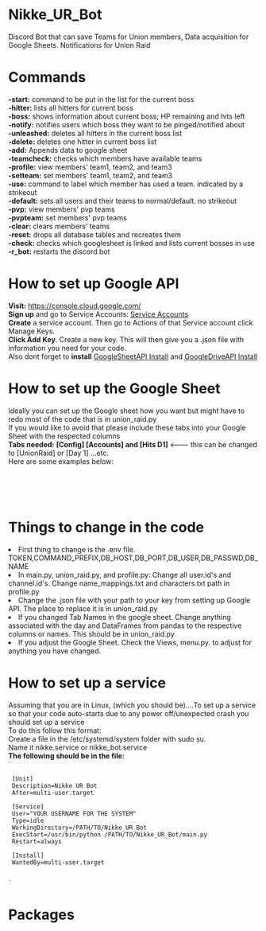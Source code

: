 # Nikke_UR_Bot
Discord Bot that can save Teams for Union members, Data acquisition for Google Sheets. Notifications for Union Raid

# Commands
**-start:** command to be put in the list for the current boss<br>
**-hitter:** lists all hitters for current boss<br>
**-boss:** shows information about current boss; HP remaining and hits left<br>
**-notify:** notifies users which boss they want to be pinged/notified about<br>
**-unleashed:** deletes all hitters in the current boss list<br>
**-delete:** deletes one hitter in current boss list<br>
**-add:** Appends data to google sheet<br>
**-teamcheck:** checks which members have available teams<br>
**-profile:** view members' team1, team2, and team3<br>
**-setteam:** set members' team1, team2, and team3<br>
**-use:** command to label which member has used a team. indicated by a strikeout<br>
**-default:** sets all users and their teams to normal/default. no strikeout<br>
**-pvp:** view members' pvp teams<br>
**-pvpteam:** set members' pvp teams<br>
**-clear:** clears members' teams<br>
**-reset:** drops all database tables and recreates them<br>
**-check:** checks which googlesheet is linked and lists current bosses in use<br>
**-r_bot:** restarts the discord bot<br>


# How to set up Google API
<t>**Visit:** https://console.cloud.google.com/ <br>
  __Sign up__ and go to Service Accounts: [Service Accounts](https://console.cloud.google.com/iam-admin/serviceaccounts) <br>
  __Create__ a service account. Then go to Actions of that Service account click Manage Keys.<br>
  __Click Add Key__. Create a new key. This will then give you a .json file with information you need for your code.<br>
  Also dont forget to __install__ [GoogleSheetAPI Install](https://console.cloud.google.com/apis/api/sheets.googleapis.com/) and [GoogleDriveAPI Install](https://console.cloud.google.com/apis/api/drive.googleapis.com/) <br>
  
# How to set up the Google Sheet
<t>Ideally you can set up the Google sheet how you want but might have to redo most of the code that is in union_raid.py<br>
  If you would like to avoid that please include these tabs into your Google Sheet with the respected columns<br>
  __Tabs needed:__ **[Config] [Accounts] and [Hits D1]** <--- this can be changed to [UnionRaid] or [Day 1] ...etc. <br>
  Here are some examples below:<br>
  <br>
  <br>
  <br>
  <br>
  
# Things to change in the code
<li>First thing to change is the .env file. TOKEN,COMMAND_PREFIX,DB_HOST,DB_PORT,DB_USER,DB_PASSWD,DB_NAME<br></li>
<li>In main.py, union_raid.py, and profile.py: Change all user.id's and channel.id's. Change name_mappings.txt and characters.txt path in profile.py<br></li>
<li>Change the .json file with your path to your key from setting up Google API. The place to replace it is in union_raid.py<br></li>
<li>If you changed Tab Names in the google sheet. Change anything associated with the day and DataFrames from pandas to the respective columns or names. This should be in union_raid.py<br></li>
<li>If you adjust the Google Sheet. Check the Views, menu.py. to adjust for anything you have changed.<br></li>
  
  
# How to set up a service
Assuming that you are in Linux, (which you should be)....To set up a service so that your code auto-starts due to any power off/unexpected crash you should set up a service<br>
To do this follow this format: <br>
  <t>Create a file in the /etc/systemd/system folder with sudo su.<br>
    Name it nikke.service or nikke_bot.service<br>
 __The following should be in the file:__<br>
     `
    
    
     [Unit]
     Description=Nikke UR Bot
     After=multi-user.target

     [Service]
     User="YOUR USERNAME FOR THE SYSTEM"
     Type=idle
     WorkingDirectory=/PATH/TO/Nikke_UR_Bot
     ExecStart=/usr/bin/python /PATH/TO/Nikke_UR_Bot/main.py
     Restart=always

     [Install]
     WantedBy=multi-user.target
    
    
    `   

# Packages





